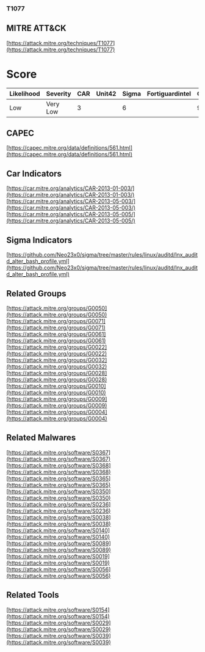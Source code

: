 
### T1077
## MITRE ATT&CK
[https://attack.mitre.org/techniques/T1077](https://attack.mitre.org/techniques/T1077)

# Score

| Likelihood | Severity | CAR | Unit42 | Sigma | Fortiguardintel | Groups | Malwares | Tools |
| ---------- | -------- | --- | ------ | ----- | --------------- | ---  | --- | --- |
| Low | Very Low | 3 |   | 6 |   | 9 | 10 | 3 |



## CAPEC

[https://capec.mitre.org/data/definitions/561.html](https://capec.mitre.org/data/definitions/561.html)
[]()


## Car Indicators

[https://car.mitre.org/analytics/CAR-2013-01-003/](https://car.mitre.org/analytics/CAR-2013-01-003/)
[https://car.mitre.org/analytics/CAR-2013-05-003/](https://car.mitre.org/analytics/CAR-2013-05-003/)
[https://car.mitre.org/analytics/CAR-2013-05-005/](https://car.mitre.org/analytics/CAR-2013-05-005/)


## Sigma Indicators

[https://github.com/Neo23x0/sigma/tree/master/rules/linux/auditd/lnx_auditd_alter_bash_profile.yml](https://github.com/Neo23x0/sigma/tree/master/rules/linux/auditd/lnx_auditd_alter_bash_profile.yml)
[]()


## Related Groups

[https://attack.mitre.org/groups/G0050](https://attack.mitre.org/groups/G0050)
[https://attack.mitre.org/groups/G0071](https://attack.mitre.org/groups/G0071)
[https://attack.mitre.org/groups/G0061](https://attack.mitre.org/groups/G0061)
[https://attack.mitre.org/groups/G0022](https://attack.mitre.org/groups/G0022)
[https://attack.mitre.org/groups/G0032](https://attack.mitre.org/groups/G0032)
[https://attack.mitre.org/groups/G0028](https://attack.mitre.org/groups/G0028)
[https://attack.mitre.org/groups/G0010](https://attack.mitre.org/groups/G0010)
[https://attack.mitre.org/groups/G0009](https://attack.mitre.org/groups/G0009)
[https://attack.mitre.org/groups/G0004](https://attack.mitre.org/groups/G0004)
[]()


## Related Malwares

[https://attack.mitre.org/software/S0367](https://attack.mitre.org/software/S0367)
[https://attack.mitre.org/software/S0368](https://attack.mitre.org/software/S0368)
[https://attack.mitre.org/software/S0365](https://attack.mitre.org/software/S0365)
[https://attack.mitre.org/software/S0350](https://attack.mitre.org/software/S0350)
[https://attack.mitre.org/software/S0236](https://attack.mitre.org/software/S0236)
[https://attack.mitre.org/software/S0038](https://attack.mitre.org/software/S0038)
[https://attack.mitre.org/software/S0140](https://attack.mitre.org/software/S0140)
[https://attack.mitre.org/software/S0089](https://attack.mitre.org/software/S0089)
[https://attack.mitre.org/software/S0019](https://attack.mitre.org/software/S0019)
[https://attack.mitre.org/software/S0056](https://attack.mitre.org/software/S0056)
[]()


## Related Tools

[https://attack.mitre.org/software/S0154](https://attack.mitre.org/software/S0154)
[https://attack.mitre.org/software/S0029](https://attack.mitre.org/software/S0029)
[https://attack.mitre.org/software/S0039](https://attack.mitre.org/software/S0039)
[]()
